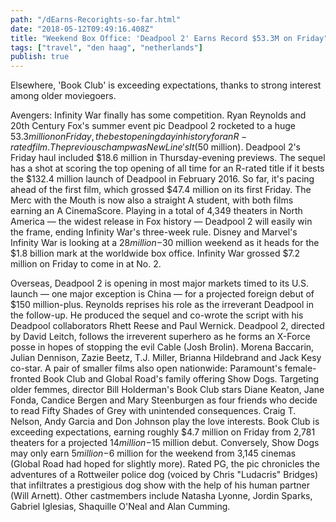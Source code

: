 ```yaml
---
path: "/dEarns-Recorights-so-far.html"
date: "2018-05-12T09:49:16.408Z" 
title: "Weekend Box Office: 'Deadpool 2' Earns Record $53.3M on Friday"
tags: ["travel", "den haag", "netherlands"]
publish: true
---
```



  Elsewhere, 'Book Club' is exceeding expectations, thanks to strong interest among older moviegoers.

Avengers: Infinity War finally has some competition.
Ryan Reynolds and 20th Century Fox's summer event pic Deadpool 2 rocketed to a huge $53.3 million on Friday, the best opening day in history for an R-rated film. The previous champ was New Line's It ($50 million). Deadpool 2's Friday haul included $18.6 million in Thursday-evening previews.
The sequel has a shot at scoring the top opening of all time for an R-rated title if it bests the $132.4 million launch of Deadpool in February 2016. So far, it's pacing ahead of the first film, which grossed $47.4 million on its first Friday.
The Merc with the Mouth is now also a straight A student, with both films earning an A CinemaScore.
Playing in a total of 4,349 theaters in North America — the widest release in Fox history — Deadpool 2 will easily win the frame, ending Infinity War's three-week rule. Disney and Marvel's Infinity War is looking at a $28 million-$30 million weekend as it heads for the $1.8 billion mark at the worldwide box office. Infinity War grossed $7.2 million on Friday to come in at No. 2.

Overseas, Deadpool 2 is opening in most major markets timed to its U.S. launch — one major exception is China — for a projected foreign debut of $150 million-plus.
Reynolds reprises his role as the irreverant Deadpool in the follow-up. He produced the sequel and co-wrote the script with his Deadpool collaborators Rhett Reese and Paul Wernick.
Deadpool 2, directed by David Leitch, follows the irreverent superhero as he forms an X-Force posse in hopes of stopping the evil Cable (Josh Brolin). Morena Baccarin, Julian Dennison, Zazie Beetz, T.J. Miller, Brianna Hildebrand and Jack Kesy co-star.
A pair of smaller films also open nationwide: Paramount's female-fronted Book Club and Global Road's family offering Show Dogs.
Targeting older femmes, director Bill Holderman's Book Club stars Diane Keaton, Jane Fonda, Candice Bergen and Mary Steenburgen as four friends who decide to read Fifty Shades of Grey with unintended consequences. Craig T. Nelson, Andy Garcia and Don Johnson play the love interests.
Book Club is exceeding expectations, earning roughly $4.7 million on Friday from 2,781 theaters for a projected $14 million-$15 million debut.
Conversely, Show Dogs may only earn $5 million-$6 million for the weekend from 3,145 cinemas (Global Road had hoped for slightly more).
Rated PG, the pic chronicles the adventures of a Rottweiler police dog (voiced by Chris "Ludacris" Bridges) that infiltrates a prestigious dog show with the help of his human partner (Will Arnett). Other castmembers include Natasha Lyonne, Jordin Sparks, Gabriel Iglesias, Shaquille O'Neal and Alan Cumming.
